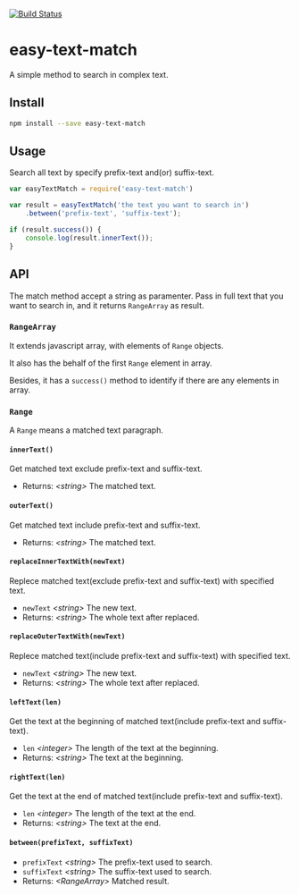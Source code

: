 [![Build Status](https://travis-ci.org/leehooi/easy-text-match.svg?branch=master)](https://travis-ci.org/leehooi/easy-text-match)

# easy-text-match
A simple method to search in complex text.
## Install
```bash
npm install --save easy-text-match
```

## Usage

Search all text by specify prefix-text and(or) suffix-text.
```js
var easyTextMatch = require('easy-text-match')

var result = easyTextMatch('the text you want to search in')
    .between('prefix-text', 'suffix-text');

if (result.success()) {
    console.log(result.innerText());
}
```

## API
The match method accept a string as paramenter.
Pass in full text that you want to search in, and it returns `RangeArray` as result.

### `RangeArray`
It extends javascript array, with elements of `Range` objects.

It also has the behalf of the first `Range` element in array. 

Besides, it has a `success()` method to identify if there are any elements in array.

### `Range`
A `Range` means a matched text paragraph.
#### `innerText()`
Get matched text exclude prefix-text and suffix-text.
* Returns: *\<string>* The matched text.
#### `outerText()`
Get matched text include prefix-text and suffix-text.
* Returns: *\<string>* The matched text.
#### `replaceInnerTextWith(newText)`
Replece matched text(exclude prefix-text and suffix-text) with specified text.
* `newText` *\<string>* The new text.
* Returns: *\<string>* The whole text after replaced.
#### `replaceOuterTextWith(newText)`
Replece matched text(include prefix-text and suffix-text) with specified text.
* `newText` *\<string>* The new text.
* Returns: *\<string>* The whole text after replaced.
#### `leftText(len)`
Get the text at the beginning of matched text(include prefix-text and suffix-text).
* `len` *\<integer>* The length of the text at the beginning.
* Returns: *\<string>* The text at the beginning.
#### `rightText(len)`
Get the text at the end of matched text(include prefix-text and suffix-text).
* `len` *\<integer>* The length of the text at the end.
* Returns: *\<string>* The text at the end.
#### `between(prefixText, suffixText)`
* `prefixText` *\<string>* The prefix-text used to search.
* `suffixText` *\<string>* The suffix-text used to search.
* Returns: *\<RangeArray>* Matched result.